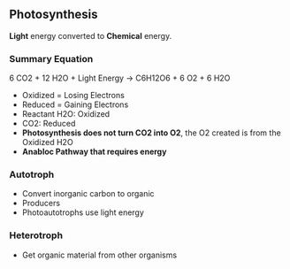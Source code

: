 ## Photosynthesis
**Light** energy converted to **Chemical** energy.
### Summary Equation
6 CO2 + 12 H2O + Light Energy -> C6H12O6 + 6 O2 + 6 H2O
- Oxidized = Losing Electrons
- Reduced = Gaining Electrons
- Reactant H2O: Oxidized
- CO2: Reduced
- **Photosynthesis does not turn CO2 into O2**, the O2 created is from the Oxidized H2O
- **Anabloc Pathway that requires energy**
### Autotroph
- Convert inorganic carbon to organic
- Producers
- Photoautotrophs use light energy
### Heterotroph
- Get organic material from other organisms